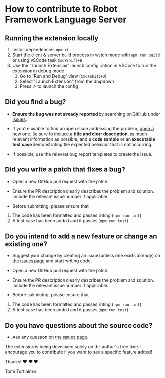 # How to contribute to Robot Framework Language Server

## Running the extension locally

1. Install dependencies `npm ci`
2. Start the client & server build process in watch mode with `npm run build` or using VSCode task `Cmd+Shift+B`
3. Use the "Launch Extension" launch configuration in VSCode to run the extension in debug mode
   1. Go to "Run and Debug" view (`Cmd+Shift+D`)
   2. Select "Launch Extension" from the dropdown
   3. Press ▷ to launch the config

## Did you find a bug?

* **Ensure the bug was not already reported** by searching on GitHub under [Issues](https://github.com/tomi/vscode-rf-language-server/issues).

* If you're unable to find an open issue addressing the problem, [open a new one](https://github.com/tomi/vscode-rf-language-server/issues/new). Be sure to include a **title and clear description**, as much relevant information as possible, and a **code sample** or an **executable test case** demonstrating the expected behavior that is not occurring.

* If possible, use the relevant bug report templates to create the issue.

## Did you write a patch that fixes a bug?

* Open a new GitHub pull request with the patch.

* Ensure the PR description clearly describes the problem and solution. Include the relevant issue number if applicable.

* Before submitting, please ensure that

1. The code has been formatted and passes linting (`npm run lint`)
2. A test case has been added and it passes (`npm run test`)

## Do you intend to add a new feature or change an existing one?

* Suggest your change by creating an issue (unless one exists already) on [the issues page](https://github.com/tomi/vscode-rf-language-server/issues) and start writing code.

* Open a new GitHub pull request with the patch.

* Ensure the PR description clearly describes the problem and solution. Include the relevant issue number if applicable.

* Before submitting, please ensure that

1. The code has been formatted and passes linting (`npm run lint`)
2. A test case has been added and it passes (`npm run test`)

## Do you have questions about the source code?

* Ask any question on [the issues page](https://github.com/tomi/vscode-rf-language-server/issues).

The extension is being developed solely on the author's free time. I encourage you to contribute if you want to see a specific feature added!

Thanks! :heart: :heart: :heart:

Tomi Turtiainen
